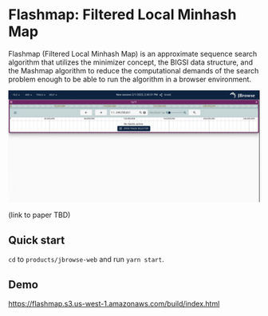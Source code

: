 # Flashmap: Filtered Local Minhash Map
Flashmap (Filtered Local Minhash Map) is an approximate sequence search algorithm that utilizes the minimizer concept, the BIGSI data structure, and the Mashmap algorithm to reduce the computational demands of the search problem enough to be able to run the algorithm in a browser environment.

 ![Flashmap Demo](https://github.com/shihabdider/flashmap-production/blob/main/flashmap_demo.gif)
 
 
(link to paper TBD)

## Quick start

`cd` to `products/jbrowse-web` and run `yarn start`.

## Demo
https://flashmap.s3.us-west-1.amazonaws.com/build/index.html


